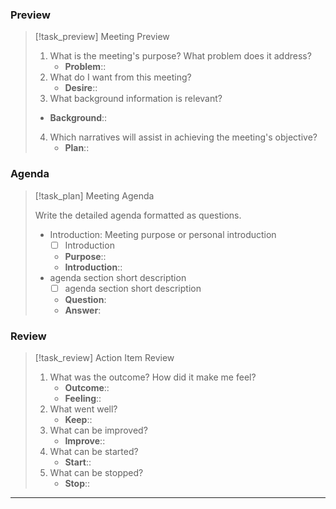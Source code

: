 ### Preview

> [!task_preview] Meeting Preview
> 
> 1. What is the meeting's purpose? What problem does it address?
>     - **Problem**::
> 2. What do I want from this meeting?
>     - **Desire**::
> 3. What background information is relevant?
> 	- **Background**::
> 4. Which narratives will assist in achieving the meeting's objective?
>     - **Plan**::

### Agenda

> [!task_plan] Meeting Agenda
> 
> Write the detailed agenda formatted as questions.
> 
> - Introduction: Meeting purpose or personal introduction
>     - [ ] Introduction
>     - **Purpose**::
>     - **Introduction**::
> - agenda section short description
>     - [ ] agenda section short description
> 	- **Question**:
> 	- **Answer**:

### Review

> [!task_review] Action Item Review
> 
> 1. What was the outcome? How did it make me feel?
>     - **Outcome**::
>     - **Feeling**::
> 2. What went well?
>     - **Keep**::
> 3. What can be improved?
>     - **Improve**::
> 4. What can be started?
>     - **Start**::
> 5. What can be stopped?
>     - **Stop**::

---
